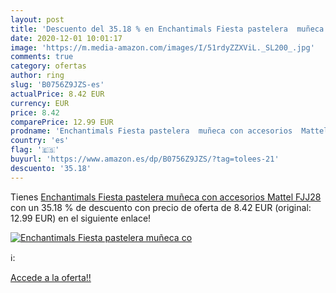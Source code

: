 ```yaml
---
layout: post
title: 'Descuento del 35.18 % en Enchantimals Fiesta pastelera  muñeca co'
date: 2020-12-01 10:01:17
image: 'https://m.media-amazon.com/images/I/51rdyZZXViL._SL200_.jpg'
comments: true
category: ofertas
author: ring
slug: 'B0756Z9JZS-es'
actualPrice: 8.42 EUR
currency: EUR
price: 8.42
comparePrice: 12.99 EUR
prodname: 'Enchantimals Fiesta pastelera  muñeca con accesorios  Mattel FJJ28 '
country: 'es'
flag: '🇪🇸'
buyurl: 'https://www.amazon.es/dp/B0756Z9JZS/?tag=tolees-21'
descuento: '35.18'
---
```


Tienes [Enchantimals Fiesta pastelera  muñeca con accesorios  Mattel FJJ28 ](https://www.amazon.es/dp/B0756Z9JZS/?tag=tolees-21) con un 35.18 % de descuento con precio de oferta de 8.42 EUR (original: 12.99 EUR) en el siguiente enlace!

[![Enchantimals Fiesta pastelera  muñeca co](https://m.media-amazon.com/images/I/51rdyZZXViL._SL200_.jpg)](https://www.amazon.es/dp/B0756Z9JZS/?tag=tolees-21)

ℹ️:


[Accede a la oferta!!](https://www.amazon.es/dp/B0756Z9JZS/?tag=tolees-21)
